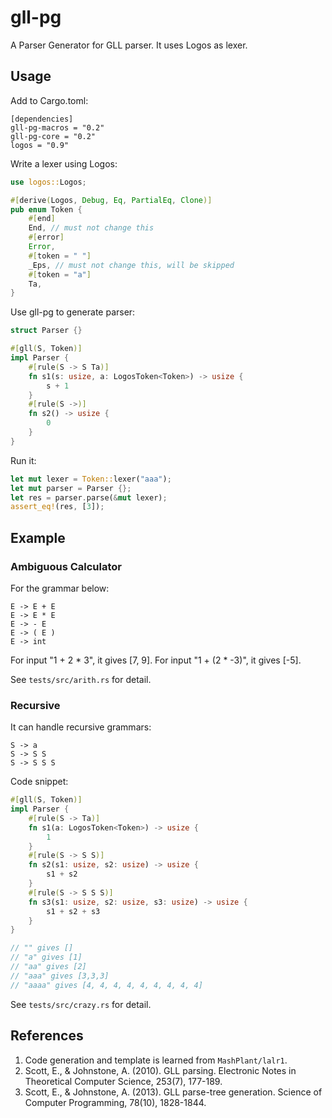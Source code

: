 # gll-pg

A Parser Generator for GLL parser. It uses Logos as lexer.

## Usage

Add to Cargo.toml:

```
[dependencies]
gll-pg-macros = "0.2"
gll-pg-core = "0.2"
logos = "0.9"
```

Write a lexer using Logos:

```rust
use logos::Logos;

#[derive(Logos, Debug, Eq, PartialEq, Clone)]
pub enum Token {
    #[end]
    End, // must not change this
    #[error]
    Error,
    #[token = " "]
    _Eps, // must not change this, will be skipped
    #[token = "a"]
    Ta,
}
```

Use gll-pg to generate parser:

```rust
struct Parser {}

#[gll(S, Token)]
impl Parser {
    #[rule(S -> S Ta)]
    fn s1(s: usize, a: LogosToken<Token>) -> usize {
        s + 1
    }
    #[rule(S ->)]
    fn s2() -> usize {
        0
    }
}
```

Run it:

```rust
let mut lexer = Token::lexer("aaa");
let mut parser = Parser {};
let res = parser.parse(&mut lexer);
assert_eq!(res, [3]);
```

## Example

### Ambiguous Calculator

For the grammar below:

```
E -> E + E
E -> E * E
E -> - E
E -> ( E )
E -> int
```

For input "1 + 2 * 3", it gives [7, 9].
For input "1 + (2 * -3)", it gives [-5].

See `tests/src/arith.rs` for detail.

### Recursive

It can handle recursive grammars:

```
S -> a
S -> S S
S -> S S S
```

Code snippet:

```rust
#[gll(S, Token)]
impl Parser {
    #[rule(S -> Ta)]
    fn s1(a: LogosToken<Token>) -> usize {
        1
    }
    #[rule(S -> S S)]
    fn s2(s1: usize, s2: usize) -> usize {
        s1 + s2
    }
    #[rule(S -> S S S)]
    fn s3(s1: usize, s2: usize, s3: usize) -> usize {
        s1 + s2 + s3
    }
}

// "" gives []
// "a" gives [1]
// "aa" gives [2]
// "aaa" gives [3,3,3]
// "aaaa" gives [4, 4, 4, 4, 4, 4, 4, 4, 4]
```

See `tests/src/crazy.rs` for detail.


## References

1. Code generation and template is learned from `MashPlant/lalr1`.
2. Scott, E., & Johnstone, A. (2010). GLL parsing. Electronic Notes in Theoretical Computer Science, 253(7), 177-189.
3. Scott, E., & Johnstone, A. (2013). GLL parse-tree generation. Science of Computer Programming, 78(10), 1828-1844.
